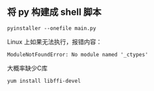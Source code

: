 ## 将 py 构建成 shell 脚本

```shell
pyinstaller --onefile main.py
```


Linux 上如果无法执行，报错内容：
```
ModuleNotFoundError: No module named '_ctypes'
```

大概率缺少C库
```shell
yum install libffi-devel
```